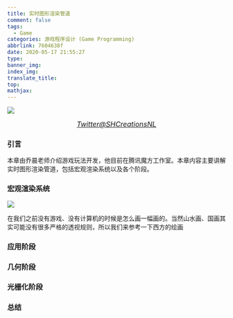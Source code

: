 ```yaml
---
title: 实时图形渲染管道
comment: false
tags:
  - Game
categories: 游戏程序设计 (Game Programming)
abbrlink: 7604638f
date: 2020-05-17 21:55:27
type:
banner_img:
index_img:
translate_title:
top:
mathjax:
---
```


![](https://cdn.jsdelivr.net/gh/Yousazoe/picgo-repo/img/E1H0SsPWQAwCHY4.jpeg)

<div align=center>
  <font size="3">
    <i>
      <a href="https://twitter.com/SHCreationsNL/status/1392162514964733953">Twitter@SHCreationsNL
</a>
    </i>
  </font>
</div>



### 引言

本章由乔晨老师介绍游戏玩法开发，他目前在腾讯魔方工作室。本章内容主要讲解实时图形渲染管道，包括宏观渲染系统以及各个阶段。

<!--more-->



### 宏观渲染系统

![](https://cdn.jsdelivr.net/gh/Yousazoe/picgo-repo/img/image-20210524134935180.png)

在我们之前没有游戏、没有计算机的时候是怎么画一幅画的。当然山水画、国画其实可能没有很多严格的透视规则，所以我们来参考一下西方的绘画



### 应用阶段





### 几何阶段







### 光栅化阶段





### 总结



